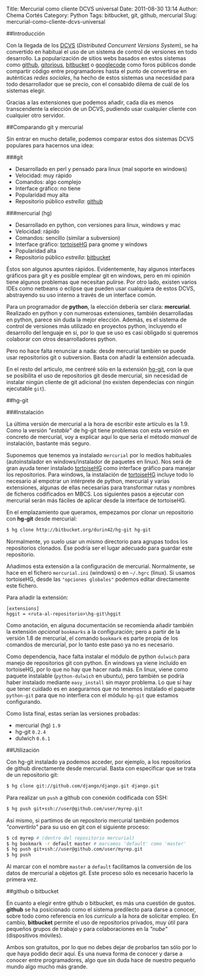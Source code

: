 Title: Mercurial como cliente DCVS universal
Date: 2011-08-30 13:14
Author: Chema Cortés
Category: Python
Tags: bitbucket, git, github, mercurial
Slug: mercurial-como-cliente-dcvs-universal

##Introducción

Con la llegada de los [DCVS][] (*Distributed Concurrent Versions System*), se ha convertido en habitual el uso de un sistema de control de versiones en todo desarrollo. La popularización de sitios webs basados en estos sistemas como [github][], [gitorious][], [bitbucket][] o [googlecode][] como foros públicos donde compartir código entre programadores hasta el punto de convertirse en auténticas *redes sociales*, ha hecho de estos sistemas una necesidad para todo desarrollador que se precio, con el consabido dilema de cuál de los sistemas elegir.

Gracias a las extensiones que podemos añadir, cada día es menos transcendente la elección de un DCVS, pudiendo usar cualquier cliente con cualquier otro servidor.

##Comparando git y mercurial

Sin entrar en mucho detalle, podemos comparar estos dos sistemas DCVS populares para hacernos una idea:

###git
* Desarrollado en perl y pensado para linux (mal soporte en windows)
* Velocidad: muy rápido
* Comandos: algo complejo
* Interface gráfico: no tiene
* Popularidad muy alta
* Repositorio público *estrella*: [github][]

###mercurial (hg)
* Desarrollado en python, con versiones para linux, windows y mac
* Velocidad: rápido
* Comandos: sencillo (similar a subversion)
* Interface gráfico: [tortoiseHG][] para gnome y windows
* Popularidad alta
* Repositorio público *estrella*: [bitbucket][]

Éstos son algunos apuntes rápidos. Evidentemente, hay algunos interfaces gráficos para git y es posible emplear git en windows, pero en mi opinión tiene algunos problemas que necesitan pulirse. Por otro lado, existen varios IDEs como netbeans o eclipse que pueden usar cualquiera de estos DCVS, abstrayendo su uso interno a través de un interface común.

Para un programador de **python**, la elección debería ser clara: **mercurial**. Realizado en python y con numerosas extensiones, también desarrolladas en python, parece sin duda la mejor elección. Además, es el sistema de control de versiones más utilizado en proyectos python, incluyendo el desarrollo del lenguaje en si, por lo que se uso es casi obligado si queremos colaborar con otros desarrolladores python.

Pero no hace falta renunciar a nada: desde mercurial también se puede usar repositorios git o subversion. Basta con añadir la extensión adecuada.

En el resto del articulo, me centreré sólo en la extensión [hg-git][], con la que se posibilita el uso de repositorios git desde mercurial, sin necesidad de instalar ningún cliente de git adicional (no existen dependecias con ningún ejecutable `git`).

##hg-git

###Instalación

La última versión de mercurial a la hora de escribir este artículo es la 1.9. Como la versión *"estable*" de hg-git tiene problemas con esta versión en concreto de mercurial, voy a explicar aquí lo que sería el método *manual* de instalación, bastante más seguro.

Suponemos que tenemos ya instalado `mercurial` por lo medios habituales (autoinstalador en windows/instalador de paquetes en linux). Nos será de gran ayuda tener instalado [tortoiseHG][] como interface gráfico para manejar los repositorios. Para windows, la instalación de [tortoiseHG][] incluye todo lo necesario al empotrar un intérprete de python, mercurial y varias extensiones, algunas de ellas necesarias para transformar rutas y nombres de ficheros codificados en MBCS. Los siguientes pasos a ejecutar con mercurial serán más fáciles de aplicar desde la interface de tortoiseHG.

En el emplazamiento que queramos, empezamos por clonar un repositorio con **hg-git** desde mercurial:

```bash
$ hg clone http://bitbucket.org/durin42/hg-git hg-git
```

Normalmente, yo suelo usar un mismo directorio para agrupas todos los repositorios clonados. Ése podría ser el lugar adecuado para guardar este repositorio.

Añadimos esta extensión a la configuración de mercurial. Normalmente, se hace en el fichero `mercurial.ini` (windows) o en `~/.hgrc` (linux). Si usamos tortoiseHG, desde las `"opciones globales"` podemos editar directamente este fichero.

Para añadir la extensión:

```
[extensions]
hggit = <ruta-al-repositorio>\hg-git\hggit
```

Como anotación, en alguna documentación se recomienda añadir también la extensión *opcional* `bookmarks` a la configuración; pero a partir de la versión 1.8 de mercurial, el comando `bookmark` es parte propia de los comandos de mercurial, por lo tanto este paso ya no es necesario.

Como dependencia, hace falta instalar el módulo de python `dulwich` para manejo de repositorios git con python. En windows ya viene incluído en tortoiseHG, por lo que no hay que hacer nada más. En linux, viene como paquete instalable (`python-dulwich` en ubuntu), pero también se podría haber instalado mediante `easy_install` sin mayor problema. Lo que sí hay que tener cuidado es en asegurarnos que no tenemos instalado el paquete `python-git` para que no interfiera con el módulo `hg-git` que estamos configurando.

Como lista final, estas serían las versiones probadas:

* mercurial (hg) `1.9`
* hg-git `0.2.4`
* dulwich `0.6.1`

##Utilización

Con hg-git instalado ya podemos acceder, por ejemplo, a los repositorios de github directamente desde mercurial. Basta con especificar que se trata de un repositorio git:

```bash
$ hg clone git://github.com/django/django.git django.git
```

Para realizar un `push` a github con conexión codificada con SSH:

```bash
$ hg push git+ssh://user@github.com/user/myrep.git
```

Así mismo, si partimos de un repositorio mercurial también podemos *"convertirlo"* para su uso en git con el siguiente proceso:

```bash
$ cd myrep # (dentro del repositorio mercurial)
$ hg bookmark -r default master # marcamos 'default' como 'master'
$ hg push git+ssh://user@github.com/user/myrep.git
$ hg push
```

Al marcar con el nombre `master` a `default` facilitamos la conversión de los datos de mercurial a objetos git. Este proceso sólo es necesario hacerlo la primera vez.

##github o bitbucket

En cuanto a elegir entre github o bitbucket, es más una cuestión de gustos. **github** se ha posicionado como el sistema predilecto para darse a conocer, sobre todo como referencia en los *curriculo* a la hora de solicitar empleo. En cambio, **bitbucket** permite el uso de repositorios privados, muy útil para pequeños grupos de trabajo y para colaboraciones en la *"nube"* (dispositivos móviles).

Ambos son gratuitos, por lo que no debes dejar de probarlos tan sólo por lo que haya podido decir aquí. Es una nueva forma de conocer y darse a conocer entre programadores, algo que sin duda hace de nuestro pequeño mundo algo mucho más grande.

[DCVS]: http://en.wikipedia.org/wiki/Distributed_Concurrent_Versions_System "Distributed Concurrent Versions System"
[github]: http://github.com
[gitorious]: http://gitorious.org/
[bitbucket]: http://bitbucket.org
[googlecode]: http://code.google.com/
[tortoisehg]: http://tortoisehg.bitbucket.org/
[hg-git]: http://hg-git.github.com/
